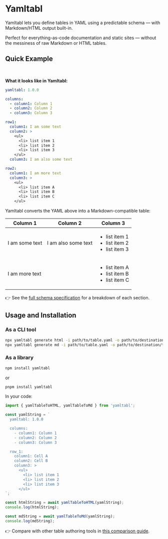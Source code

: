 # Yamltabl

Yamltabl lets you define tables in YAML using a predictable schema — with Markdown/HTML output built-in.  

Perfect for everything-as-code documentation and static sites — without the messiness of raw Markdown or HTML tables.


<!-- Vision: YAML as your table editor — powered by a predictable schema, with Markdown/HTML output built-in. -->


## Quick Example

<br>

**What it looks like in Yamltabl:**

```yaml
yamltabl: 1.0.0

columns:
  - column1: Column 1
  - column2: Column 2
  - column3: Column 3

row1:
  column1: I am some text
  column2: >
    <ul>
      <li> list item 1
      <li> list item 2
      <li> list item 3
    </ul>
  column3: I am also some text

row2:
  column1: I am more text
  column3: >
    <ul>
      <li> list item A
      <li> list item B
      <li> list item C
    </ul>
```

Yamltabl converts the YAML above into a Markdown-compatible table:

<table><thead><tr><th id="column1">Column 1</th><th id="column2">Column 2</th><th id="column3">Column 3</th></tr></thead><tbody><tr id="row1"><td>I am some text</td><td>I am also some text</td><td><ul><li>list item 1</li><li>list item 2</li><li>list item 3</li></ul></td></tr><tr id="row2"><td>I am more text</td><td></td><td><ul><li>list item A</li><li>list item B</li><li>list item C</li></ul></td></tr></tbody></table>


👉 See the [full schema specification](https://github.com/joeltok/yaml-table/blob/main/docs/schema.md) for a breakdown of each section.

## Usage and Installation

### As a CLI tool

```bash
npx yamltabl generate html -i path/to/table.yaml -o path/to/destination/table.html
npx yamltabl generate md -i path/to/table.yaml -o path/to/destination/table.md
```

### As a library

```bash
npm install yamltabl
```

or

```bash
pnpm install yamltabl
```

In your code:

```typescript
import { yamlTableToHTML, yamlTableToMd } from 'yamltabl';

const yamlString = `
  yamltabl: 1.0.0

  columns:
    - column1: Column 1
    - column2: Column 2
    - column3: Column 3

  row_1:
    column1: Cell A
    column2: Cell B
    column3: >
      <ul>
        <li> list item 1
        <li> list item 2
        <li> list item 3
      </ul>
`;

const htmlString = await yamlTableToHTML(yamlString);
console.log(htmlString);

const mdString = await yamlTableToMd(yamlString);
console.log(mdString);
```

👉 Compare with other table authoring tools in [this comparison guide](https://github.com/joeltok/yaml-table/blob/main/docs/syntax-comparisons.md).
